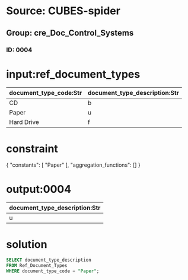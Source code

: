 # Source: CUBES-spider
## Group: cre_Doc_Control_Systems
### ID: 0004

# input:ref_document_types

| document_type_code:Str | document_type_description:Str |
|---|---|
| CD | b |
| Paper | u |
| Hard Drive | f |

# constraint

{
  "constants": [
    "Paper"
  ],
  "aggregation_functions": []
}

# output:0004

| document_type_description:Str |
|---|
| u |

# solution

```sql
SELECT document_type_description
FROM Ref_Document_Types
WHERE document_type_code = "Paper";
```
